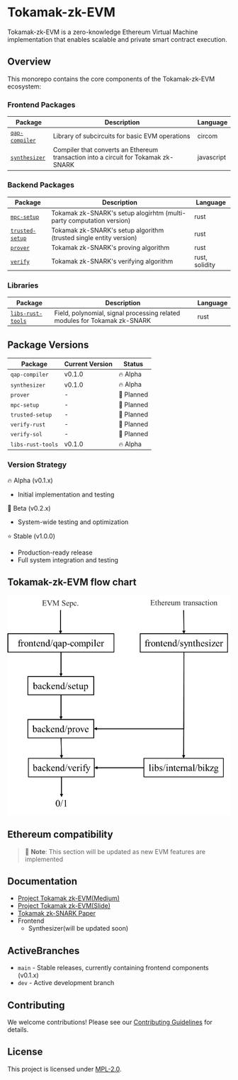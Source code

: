 # Tokamak-zk-EVM

Tokamak-zk-EVM is a zero-knowledge Ethereum Virtual Machine implementation that enables scalable and private smart contract execution.

## Overview

This monorepo contains the core components of the Tokamak-zk-EVM ecosystem:

### Frontend Packages
| Package | Description | Language |
|---------|-------------|----------|
| [`qap-compiler`](./packages/frontend/qap-compiler) | Library of subcircuits for basic EVM operations | circom |
| [`synthesizer`](./packages/frontend/synthesizer) | Compiler that converts an Ethereum transaction into a circuit for Tokamak zk-SNARK | javascript |
### Backend Packages
| Package | Description | Language |
|---------|-------------|----------|
| [`mpc-setup`](./packages/backend/setup/mpc-setup) | Tokamak zk-SNARK's setup alogirhtm (multi-party computation version) | rust |
| [`trusted-setup`](./packages/backend/setup/trusted-setup) | Tokamak zk-SNARK's setup algorithm (trusted single entity version) | rust |
| [`prover`](./packages/backend/prove) | Tokamak zk-SNARK's proving algorithm | rust |
| [`verify`](./packages/backend/verify) | Tokamak zk-SNARK's verifying algorithm | rust, solidity |
### Libraries
| Package | Description | Language | 
|---------|-------------|----------|
| [`libs-rust-tools`](./packages/libs/internal/rust-tools) | Field, polynomial, signal processing related modules for Tokamak zk-SNARK | rust |

## Package Versions
| Package | Current Version | Status |
|---------|----------------|---------|
| `qap-compiler` | v0.1.0 | 🔥 Alpha |
| `synthesizer` | v0.1.0 | 🔥 Alpha |
| `prover` | - | 🚧 Planned |
| `mpc-setup` | - | 🚧 Planned |
| `trusted-setup` | - | 🚧 Planned |
| `verify-rust` | - | 🚧 Planned |
| `verify-sol` | - | 🚧 Planned |
| `libs-rust-tools` | v0.1.0 | 🔥 Alpha |

### Version Strategy
🔥 Alpha (v0.1.x)
- Initial implementation and testing

🧪 Beta (v0.2.x)
- System-wide testing and optimization

⭐️ Stable (v1.0.0)
- Production-ready release
- Full system integration and testing

## Tokamak-zk-EVM flow chart
![Tokamak-zk-EVM Flow Chart](.github/assets/flowchart.png)

## Ethereum compatibility
> 📝 **Note**: This section will be updated as new EVM features are implemented

## Documentation
- [Project Tokamak zk-EVM(Medium)](https://medium.com/tokamak-network/project-tokamak-zk-evm-67483656fd21)
- [Project Tokamak zk-EVM(Slide)](https://drive.google.com/file/d/1RAmyGDVteAzuBxJ05XEGIjfHC0MY-2_5/view)
- [Tokamak zk-SNARK Paper](https://eprint.iacr.org/2024/507)
- Frontend
    - Synthesizer(will be updated soon) 
<!-- - [API Reference](./docs/api) -->

## ActiveBranches
- `main` - Stable releases, currently containing frontend components (v0.1.x)
- `dev` - Active development branch

## Contributing
We welcome contributions! Please see our [Contributing Guidelines](./CONTRIBUTING.md) for details.

## License
This project is licensed under [MPL-2.0](./LICENSE).
